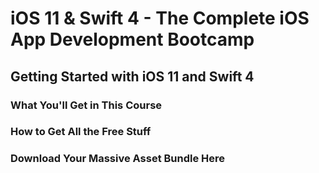 # iOS 11 & Swift 4 - The Complete iOS App Development Bootcamp #

## Getting Started with iOS 11 and Swift 4 ##
### What You'll Get in This Course ###
### How to Get All the Free Stuff ###
### Download Your Massive Asset Bundle Here ###
### 